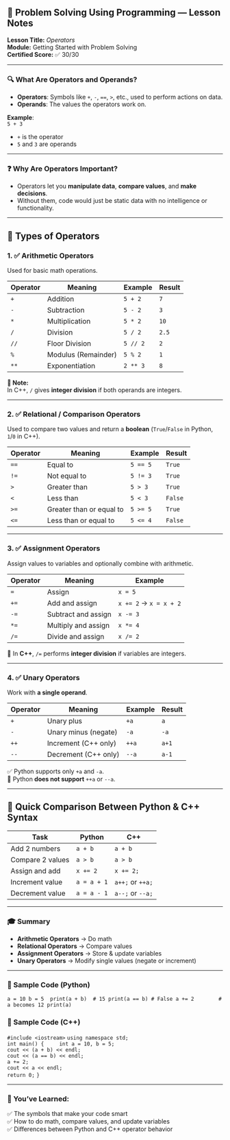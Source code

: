 ## 🧠 Problem Solving Using Programming — Lesson Notes

**Lesson Title:** _Operators_  
**Module:** Getting Started with Problem Solving  
**Certified Score:** ✅ 30/30

---

### 🔍 What Are Operators and Operands?

- **Operators**: Symbols like `+`, `-`, `==`, `>`, etc., used to perform actions on data.
- **Operands**: The values the operators work on.

**Example**:  
`5 + 3`

- `+` is the operator
- `5` and `3` are operands

---

### ❓ Why Are Operators Important?

- Operators let you **manipulate data**, **compare values**, and **make decisions**.
- Without them, code would just be static data with no intelligence or functionality.

---

## 🔧 Types of Operators

### 1. ✅ Arithmetic Operators

Used for basic math operations.

|Operator|Meaning|Example|Result|
|---|---|---|---|
|`+`|Addition|`5 + 2`|`7`|
|`-`|Subtraction|`5 - 2`|`3`|
|`*`|Multiplication|`5 * 2`|`10`|
|`/`|Division|`5 / 2`|`2.5`|
|`//`|Floor Division|`5 // 2`|`2`|
|`%`|Modulus (Remainder)|`5 % 2`|`1`|
|`**`|Exponentiation|`2 ** 3`|`8`|

**📌 Note:**  
In C++, `/` gives **integer division** if both operands are integers.

---

### 2. ✅ Relational / Comparison Operators

Used to compare two values and return a **boolean** (`True`/`False` in Python, `1`/`0` in C++).

|Operator|Meaning|Example|Result|
|---|---|---|---|
|`==`|Equal to|`5 == 5`|`True`|
|`!=`|Not equal to|`5 != 3`|`True`|
|`>`|Greater than|`5 > 3`|`True`|
|`<`|Less than|`5 < 3`|`False`|
|`>=`|Greater than or equal to|`5 >= 5`|`True`|
|`<=`|Less than or equal to|`5 <= 4`|`False`|

---

### 3. ✅ Assignment Operators

Assign values to variables and optionally combine with arithmetic.

|Operator|Meaning|Example|
|---|---|---|
|`=`|Assign|`x = 5`|
|`+=`|Add and assign|`x += 2` → `x = x + 2`|
|`-=`|Subtract and assign|`x -= 3`|
|`*=`|Multiply and assign|`x *= 4`|
|`/=`|Divide and assign|`x /= 2`|

📌 In **C++**, `/=` performs **integer division** if variables are integers.

---

### 4. ✅ Unary Operators

Work with **a single operand**.

|Operator|Meaning|Example|Result|
|---|---|---|---|
|`+`|Unary plus|`+a`|`a`|
|`-`|Unary minus (negate)|`-a`|`-a`|
|`++`|Increment (C++ only)|`++a`|`a+1`|
|`--`|Decrement (C++ only)|`--a`|`a-1`|

✅ Python supports only `+a` and `-a`.  
🚫 Python **does not support** `++a` or `--a`.

---

## 🧪 Quick Comparison Between Python & C++ Syntax

|Task|Python|C++|
|---|---|---|
|Add 2 numbers|`a + b`|`a + b`|
|Compare 2 values|`a > b`|`a > b`|
|Assign and add|`x += 2`|`x += 2;`|
|Increment value|`a = a + 1`|`a++;` or `++a;`|
|Decrement value|`a = a - 1`|`a--;` or `--a;`|

---

### 🎓 Summary

- **Arithmetic Operators** → Do math
- **Relational Operators** → Compare values
- **Assignment Operators** → Store & update variables
- **Unary Operators** → Modify single values (negate or increment)

---

### 📝 Sample Code (Python)

`a = 10 b = 5  print(a + b)  # 15 print(a == b) # False a += 2        # a becomes 12 print(a)`

### 📝 Sample Code (C++)

`#include <iostream>` 
`using namespace std;`  
`int main() {     int a = 10, b = 5;`     
`cout << (a + b) << endl;`     
`cout << (a == b) << endl;`     
`a += 2;`     
`cout << a << endl;`     
`return 0;` 
`}`

---

### 🌟 You’ve Learned:

✅ The symbols that make your code smart  
✅ How to do math, compare values, and update variables  
✅ Differences between Python and C++ operator behavior